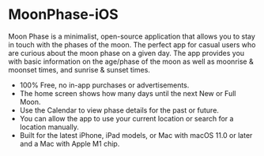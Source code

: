 # MoonPhase-iOS

Moon Phase is a minimalist, open-source application that allows you to stay in touch with the phases of the moon. 
The perfect app for casual users who are curious about the moon phase on a given day. The app provides you with 
basic information on the age/phase of the moon as well as moonrise & moonset times, and sunrise & sunset times. 

- 100% Free, no in-app purchases or advertisements.
- The home screen shows how many days until the next New or Full Moon.
- Use the Calendar to view phase details for the past or future. 
- You can allow the app to use your current location or search for a location manually. 
- Built for the latest iPhone, iPad models, or Mac with macOS 11.0 or later and a Mac with Apple M1 chip. 
